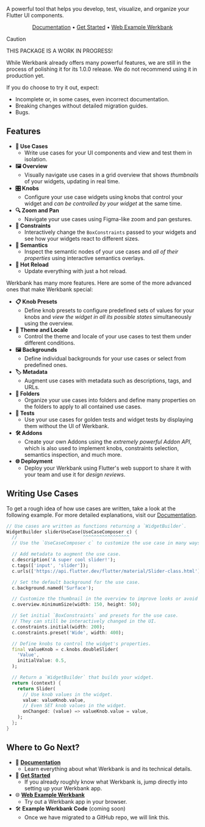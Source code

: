 A powerful tool that helps you develop, test, visualize, and organize your Flutter UI components.
<p align="center">
  <a href="https://pub.dev/documentation/werkbank/latest/topics/Welcome-topic.html">Documentation</a> •
  <a href="https://pub.dev/documentation/werkbank/latest/topics/Get%20Started-topic.html">Get Started</a> •
  <a href="https://example-werkbank-246cea10e259.playground.neusta-ms.de/">Web Example Werkbank</a>
</p>

> [!CAUTION]
> THIS PACKAGE IS A WORK IN PROGRESS!
>
> While Werkbank already offers many powerful features,
> we are still in the process of polishing it for its 1.0.0 release.
> We do not recommend using it in production yet.
>
> If you do choose to try it out, expect:
> - Incomplete or, in some cases, even incorrect documentation.
> - Breaking changes without detailed migration guides.
> - Bugs.

## Features
- **🧩 Use Cases**
  - Write use cases for your UI components and view and test them in isolation.
- **🖼️ Overview**
  - Visually navigate use cases in a grid overview that shows *thumbnails* of your widgets, updating in real time.
- **🎛️ Knobs**
  - Configure your use case widgets using knobs that control your widget and *can be controlled by your widget* at the same time.
- **🔍 Zoom and Pan**
  - Navigate your use cases using Figma-like zoom and pan gestures.
- **📏 Constraints**
  - Interactively change the `BoxConstraints` passed to your widgets and see how your widgets react to different sizes.
- **🧐 Semantics**
  - Inspect the semantic nodes of your use cases and *all of their properties* using interactive semantics overlays.
- **🔄 Hot Reload**
  - Update everything with just a hot reload.

Werkbank has many more features. Here are some of the more advanced ones that make Werkbank special:

- **📋 Knob Presets**
  - Define knob presets to configure predefined sets of values for your knobs and *view the widget in all its possible states* simultaneously using the overview.
- **🎨 Theme and Locale**
  - Control the theme and locale of your use cases to test them under different conditions.
- **🖼️ Backgrounds**
  - Define individual backgrounds for your use cases or select from predefined ones.
- **🏷️ Metadata**
  - Augment use cases with metadata such as descriptions, tags, and URLs.
- **📂 Folders**
  - Organize your use cases into folders and define many properties on the folders to apply to all contained use cases.
- **🧪 Tests**
  - Use your use cases for golden tests and widget tests by displaying them without the UI of Werkbank.
- **🛠️ Addons**
  - Create your own Addons using the *extremely powerful Addon API*, which is also used to implement knobs, constraints selection, semantics inspection, and much more.
- **🌐 Deployment**
  - Deploy your Werkbank using Flutter's web support to share it with your team and use it for *design reviews*.

## Writing Use Cases
To get a rough idea of how use cases are written, take a look at the following example.
For more detailed explanations, visit our [Documentation](https://pub.dev/documentation/werkbank/latest/topics/Welcome-topic.html).

```dart
// Use cases are written as functions returning a `WidgetBuilder`.
WidgetBuilder sliderUseCase(UseCaseComposer c) {
  //                        ^^^^^^^^^^^^^^^^^
  // Use the `UseCaseComposer c` to customize the use case in many ways.

  // Add metadata to augment the use case.
  c.description('A super cool slider!');
  c.tags(['input', 'slider']);
  c.urls(['https://api.flutter.dev/flutter/material/Slider-class.html']);

  // Set the default background for the use case.
  c.background.named('Surface');

  // Customize the thumbnail in the overview to improve looks or avoid overflows.
  c.overview.minimumSize(width: 150, height: 50);

  // Set initial `BoxConstraints` and presets for the use case.
  // They can still be interactively changed in the UI.
  c.constraints.initial(width: 200);
  c.constraints.preset('Wide', width: 400);

  // Define knobs to control the widget's properties.
  final valueKnob = c.knobs.doubleSlider(
    'Value',
    initialValue: 0.5,
  );

  // Return a `WidgetBuilder` that builds your widget.
  return (context) {
    return Slider(
      // Use knob values in the widget.
      value: valueKnob.value,
      // Even SET knob values in the widget.
      onChanged: (value) => valueKnob.value = value,
    );
  };
}
```

## Where to Go Next?
- 📖 [**Documentation**](https://pub.dev/documentation/werkbank/latest/topics/Welcome-topic.html)
  - Learn everything about what Werkbank is and its technical details.
- 🚀 [**Get Started**](https://pub.dev/documentation/werkbank/latest/topics/Get%20Started-topic.html)
  - If you already roughly know what Werkbank is, jump directly into setting up your Werkbank app.
- 🌐 [**Web Example Werkbank**](https://example-werkbank-246cea10e259.playground.neusta-ms.de/)
  - Try out a Werkbank app in your browser.
- 🛠️ **Example Werkbank Code** (coming soon)
  - Once we have migrated to a GitHub repo, we will link this.
